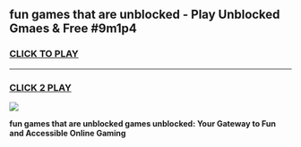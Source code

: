 
## fun games that are unblocked - Play Unblocked Gmaes & Free #9m1p4
<h3>
<a href="https://news.freeplayer.one?title=fun_games_that_are_unblocked&ref=24F">CLICK TO PLAY</a></h3>
<hr>

<h3>
<a href="https://news.freeplayer.one?title=fun_games_that_are_unblocked&ref=24F">CLICK 2 PLAY</a>
  
</h3>

<a href="https://news.freeplayer.one?title=fun_games_that_are_unblocked&ref=24F/"><img src="https://clearcache.store/games.png"></a>


**fun games that are unblocked games unblocked: Your Gateway to Fun and Accessible Online Gaming**
